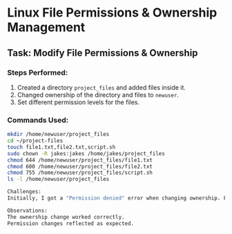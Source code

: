 # Linux File Permissions & Ownership Management

## Task: Modify File Permissions & Ownership

### Steps Performed:
1. Created a directory `project_files` and added files inside it.
2. Changed ownership of the directory and files to `newuser`.
3. Set different permission levels for the files.

### Commands Used:
```bash
mkdir /home/newuser/project_files
cd ~/project-files
touch file1.txt,file2.txt,script.sh
sudo chown -R jakes:jakes /home/jakes/project_files
chmod 644 /home/newuser/project_files/file1.txt
chmod 600 /home/newuser/project_files/file2.txt
chmod 755 /home/newuser/project_files/script.sh
ls -l /home/newuser/project_files

Challenges:
Initially, I got a "Permission denied" error when changing ownership. Fixed by using sudo.

Observations:
The ownership change worked correctly.
Permission changes reflected as expected.





